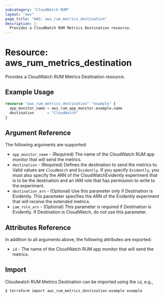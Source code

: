 ```yaml
---
subcategory: "CloudWatch RUM"
layout: "aws"
page_title: "AWS: aws_rum_metrics_destination"
description: |-
  Provides a CloudWatch RUM Metrics Destination resource.
---
```


# Resource: aws_rum_metrics_destination

Provides a CloudWatch RUM Metrics Destination resource.

## Example Usage

```terraform
resource "aws_rum_metrics_destination" "example" {
  app_monitor_name = aws_rum_app_monitor.example.name
  destination      = "CloudWatch"
}
```

## Argument Reference

The following arguments are supported:

* `app_monitor_name` - (Required) The name of the CloudWatch RUM app monitor that will send the metrics.
* `destination` - (Required)  Defines the destination to send the metrics to. Valid values are `CloudWatch` and `Evidently`. If you specify `Evidently`, you must also specify the ARN of the CloudWatchEvidently experiment that is to be the destination and an IAM role that has permission to write to the experiment.
* `destination_arn` - (Optional) Use this parameter only if Destination is Evidently. This parameter specifies the ARN of the Evidently experiment that will receive the extended metrics.
* `iam_role_arn` - (Optional) This parameter is required if Destination is Evidently. If Destination is CloudWatch, do not use this parameter.

## Attributes Reference

In addition to all arguments above, the following attributes are exported:

* `id` - The name of the CloudWatch RUM app monitor that will send the metrics.

## Import

Cloudwatch RUM Metrics Destination can be imported using the `id`, e.g.,

```
$ terraform import aws_rum_metrics_destination.example example
```
